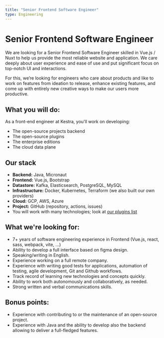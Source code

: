 ```yaml
---
title: "Senior Frontend Software Engineer"
type: Engineering
---
```


# Senior Frontend Software Engineer

We are looking for a Senior Frontend Software Engineer skilled in Vue.js / Nuxt to help us provide the most reliable website and application. We care deeply about user experience and ease of use and put significant focus on top-notch UI and interactions.

For this, we’re looking for engineers who care about products and like to work on features from ideation to release, enhance existing features, and come up with entirely new creative ways to make our users more productive.


## What you will do:
As a front-end engineer at Kestra, you'll work on developing:
- The open-source projects backend
- The open-source plugins
- The enterprise editions
- The cloud data plane

## Our stack

- **Backend:** Java, Micronaut
- **Frontend:** Vue.js, Bootstrap
- **Datastore:** Kafka, Elasticsearch, PostgreSQL, MySQL
- **Infrastructure:** Docker, Kubernetes, Terraform (we also built our own providers)
- **Cloud:** GCP, AWS, Azure
- **Project:** GitHub (repository, actions, issues)
- You will work with many technologies; look at [our plugins list](..//plugins/)

## What we're looking for:
- 7+ years of software engineering experience in Frontend (Vue.js, react, sass, webpack, vite, …)
- Ability to develop a full interface based on figma design.
- Speaking/writing in English.
- Experience working on a full remote company.
- Experience with writing good tests for applications, automation of testing, agile development, Git and Github workflows.
- Track record of learning new technologies and concepts quickly.
- Ability to work both autonomously and collaboratively, as needed.
- Strong written and verbal communications skills.


## Bonus points:
- Experience with contributing to or the maintenance of an open-source project.
- Experience with Java and the ability to develop also the backend allowing to deliver a full-fledged features.
